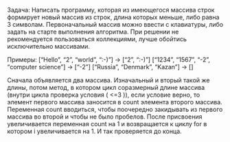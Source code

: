 Задача: Написать программу, которая из имеющегося массива строк формирует новый массив из строк, длина которых меньше, либо равна 3 символам. 
Первоначальный массив можно ввести с клавиатуры, либо задать на старте выполнения алгоритма. При решении не рекомендуется пользоваться коллекциями, 
лучше обойтись исключительно массивами.

Примеры:
[“Hello”, “2”, “world”, “:-)”] → [“2”, “:-)”]
[“1234”, “1567”, “-2”, “computer science”] → [“-2”]
[“Russia”, “Denmark”, “Kazan”] → []


Сначала объявляется два массива. Изначальный и вторый такой же длины, потом метод, в котором цикл соразмерный длине массива (внутри цикла проверка условия ( <=3 )), 
если условие верно, то  элемент первого массива заносится в count элемента второго массива. Переменная count вводиться, чтобы поочередно закидывать из первого массива
во второй и чтобы не было пробелов. После присвоения увеличивается переменная count на 1 и возвращается к циклу for в котором i увеличивается на 1. И так проверяется 
до конца.
